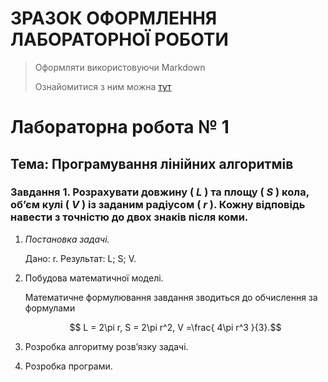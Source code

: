 # ЗРАЗОК ОФОРМЛЕННЯ ЛАБОРАТОРНОЇ РОБОТИ
> Оформляти використовуючи Markdown
> 
> Ознайомитися з ним можна [тут](https://www.markdownguide.org/)

# Лабораторна робота № 1
## Тема: Програмування лінійних алгоритмів
### Завдання 1. Розрахувати довжину ( $L$ ) та площу ( $S$ ) кола, об’єм кулі ( $V$ ) із заданим радіусом ( $r$ ). Кожну відповідь навести з точністю до двох знаків після коми.

1. _Постановка задачі._
    
    Дано: r.
    Результат: L; S; V.

2. Побудова математичної моделі.
    
    Математичне формулювання завдання зводиться до обчислення за
    формулами

    $$ L = 2\pi r, S = 2\pi r^2, V =\frac{ 4\pi r^3 }{3}.$$

3. Розробка алгоритму розв’язку задачі.
4. Розробка програми.

